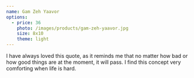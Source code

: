 ```yaml
---
name: Gam Zeh Yaavor
options:
  - price: 36
    photo: /images/products/gam-zeh-yaavor.jpg
    size: 8x10
    theme: light
---
```


I have always loved this quote, as it reminds me that no matter how bad or how good things are at the moment, it will pass. I find this concept very comforting when life is hard.